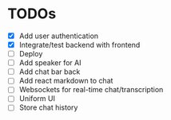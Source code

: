 # TODOs

- [x] Add user authentication
- [x] Integrate/test backend with frontend
- [ ] Deploy
- [ ] Add speaker for AI
- [ ] Add chat bar back
- [ ] Add react markdown to chat
- [ ] Websockets for real-time chat/transcription
- [ ] Uniform UI
- [ ] Store chat history
